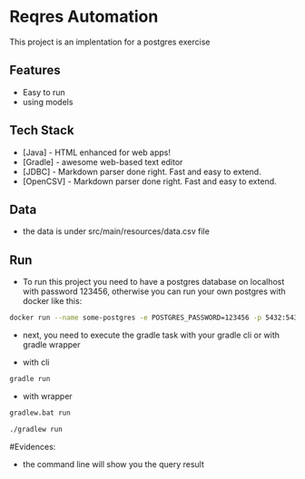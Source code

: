 # Reqres Automation

This project is an implentation for a postgres exercise

## Features

- Easy to run
- using models

## Tech Stack
- [Java] - HTML enhanced for web apps!
- [Gradle] - awesome web-based text editor
- [JDBC] - Markdown parser done right. Fast and easy to extend.
- [OpenCSV] - Markdown parser done right. Fast and easy to extend.

## Data

- the data is under src/main/resources/data.csv file

## Run

- To run this project you need to have a postgres database on localhost with password 123456, otherwise you can run your own postgres with docker like this:

```sh
docker run --name some-postgres -e POSTGRES_PASSWORD=123456 -p 5432:5432 -d postgres
```
- next, you need to execute the gradle task with your gradle cli or with gradle wrapper

- with cli
```sh
gradle run
```
- with wrapper

```sh
gradlew.bat run
```
```sh
./gradlew run
```

#Evidences:
- the command line will show you the query result
